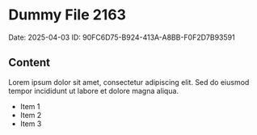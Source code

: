 # Dummy File 2163

Date: 2025-04-03
ID: 90FC6D75-B924-413A-A8BB-F0F2D7B93591

## Content

Lorem ipsum dolor sit amet, consectetur adipiscing elit.
Sed do eiusmod tempor incididunt ut labore et dolore magna aliqua.

* Item 1
* Item 2
* Item 3

